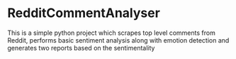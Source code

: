 # RedditCommentAnalyser
This is a simple python project which scrapes top level comments from Reddit, performs basic sentiment analysis along with emotion detection and generates two reports based on the sentimentality

